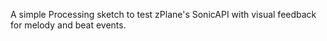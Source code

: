 A simple Processing sketch to test zPlane's SonicAPI with visual feedback for
melody and beat events.

